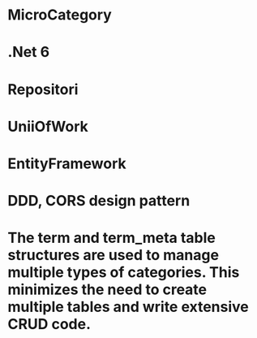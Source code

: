# MicroCategory
# .Net 6
# Repositori
# UniiOfWork
# EntityFramework
# DDD, CORS design pattern

# The term and term_meta table structures are used to manage multiple types of categories. This minimizes the need to create multiple tables and write extensive CRUD code.
